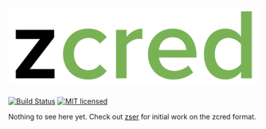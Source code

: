 # ![zcred][zcred-logo-image]

[![Build Status][build-image]][build-link]
[![MIT licensed][license-image]][license-link]

[zcred-logo-image]: https://raw.githubusercontent.com/zcred/logos/master/zcred-logo-md.png
[build-image]: https://secure.travis-ci.org/zcred/zcred.svg?branch=master
[build-link]: http://travis-ci.org/zcred/zcred
[license-image]: https://img.shields.io/badge/license-MIT-blue.svg
[license-link]: https://github.com/zcred/zcred/blob/master/LICENSE.txt

Nothing to see here yet. Check out [zser] for initial work on the zcred format.

[zser]: https://github.com/zcred/zser
